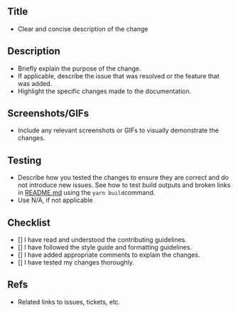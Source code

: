 ## Title
* Clear and concise description of the change

## Description

* Briefly explain the purpose of the change.
* If applicable, describe the issue that was resolved or the feature that was added.
* Highlight the specific changes made to the documentation.

## Screenshots/GIFs

* Include any relevant screenshots or GIFs to visually demonstrate the changes.

## Testing

* Describe how you tested the changes to ensure they are correct and do not introduce new issues. See how to test build outputs and broken links in [README.md](/README.md) using the `yarn build`command.
* Use N/A, if not applicable

## Checklist

- [] I have read and understood the contributing guidelines.
- [] I have followed the style guide and formatting guidelines.
- [] I have added appropriate comments to explain the changes.
- [] I have tested my changes thoroughly.

## Refs

* Related links to issues, tickets, etc.